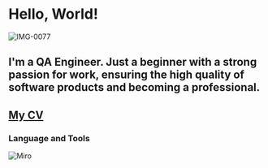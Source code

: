 # Hello, World!
![IMG-0077](https://github.com/AleksandraGafarovaQA/AleksandraGafarovaQA/assets/162289938/d565d854-dc55-4b98-8385-be003288e253)
## I'm a QA Engineer. Just a beginner with a strong passion for work, ensuring the high quality of software products and becoming a professional.

## [My CV](https://drive.google.com/file/d/1qJh3so6km2a26BZgs3rKSPwj53g9uX0D/view?usp=drive_link)

### Language and Tools 
![Miro](https://img.shields.io/badge/Miro-F2CA02?style=for-the-badge&logo=miro&logoColor=050038)

<!---
AleksandraGafarovaQA/AleksandraGafarovaQA is a ✨ special ✨ repository because its `README.md` (this file) appears on your GitHub profile.
You can click the Preview link to take a look at your changes.
--->
